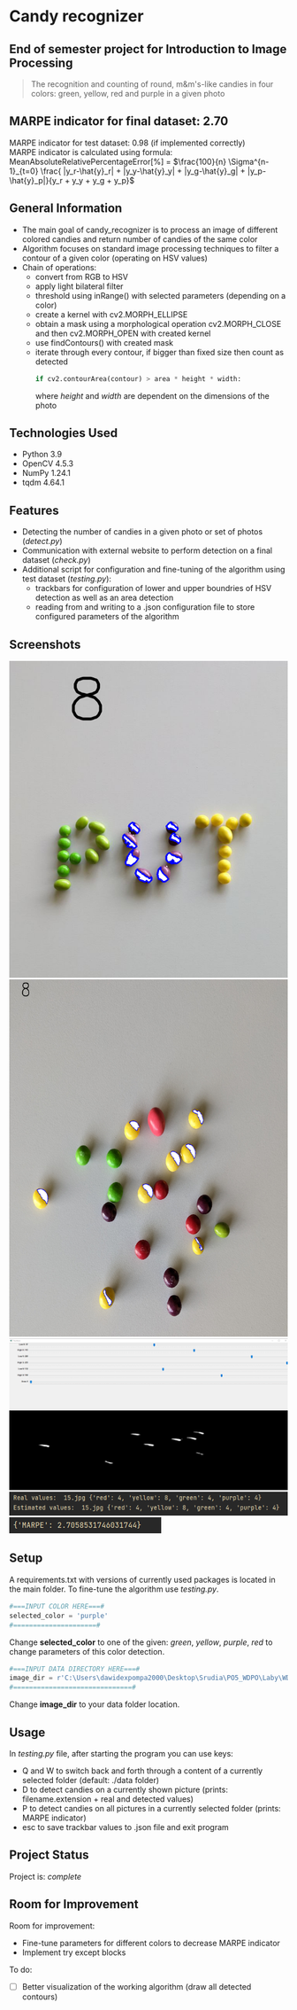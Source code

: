 # Candy recognizer 
## End of semester project for Introduction to Image Processing
> The recognition and counting of round, m&m's-like candies in four colors: green, yellow, red and purple in a given photo

## MARPE indicator for final dataset: 2.70 
MARPE indicator for test dataset: 0.98 (if implemented correctly) \
MARPE indicator is calculated using formula: \
MeanAbsoluteRelativePercentageError[%] = $\frac{100}{n} \Sigma^{n-1}_{t=0} \frac{ |y_r-\hat{y}_r| + |y_y-\hat{y}_y| + |y_g-\hat{y}_g| + |y_p-\hat{y}_p|}{y_r + y_y + y_g + y_p}$

## General Information
- The main goal of candy_recognizer is to process an image of different colored candies and return number of candies of the same color
- Algorithm focuses on standard image processing techniques to filter a contour of a given color (operating on HSV values)
- Chain of operations: 
  * convert from RGB to HSV
  * apply light bilateral filter
  * threshold using inRange() with selected parameters (depending on a color)
  * create a kernel with cv2.MORPH_ELLIPSE
  * obtain a mask using a morphological operation cv2.MORPH_CLOSE and then cv2.MORPH_OPEN with created kernel
  * use findContours() with created mask
  * iterate through every contour, if bigger than fixed size then count as detected 
    ```python
    if cv2.contourArea(contour) > area * height * width:
    ```
    where *height* and *width* are dependent on the dimensions of the photo


## Technologies Used
- Python 3.9
- OpenCV 4.5.3
- NumPy 1.24.1
- tqdm 4.64.1


## Features
- Detecting the number of candies in a given photo or set of photos (*detect.py*)
- Communication with external website to perform detection on a final dataset (*check.py*)
- Additional script for configuration and fine-tuning of the algorithm using test dataset (*testing.py*):
  * trackbars for configuration of lower and upper boundries of HSV detection as well as an area detection
  * reading from and writing to a .json configuration file to store configured parameters of the algorithm


## Screenshots
![Purple detection](./readme_screenshots/purple_put.png)
![Yellow detection](./readme_screenshots/yellow.png)
![Trackbars](./readme_screenshots/trackbars.png)
![Detection in console](./readme_screenshots/detection.png)
![Final MARPE](./readme_screenshots/marpe_final.png)
<!-- If you have screenshots you'd like to share, include them here. -->


## Setup
A requirements.txt with versions of currently used packages is located in the main folder.
To fine-tune the algorithm use *testing.py*. 
```python
#===INPUT COLOR HERE===#
selected_color = 'purple'
#=====================#
```
Change **selected_color** to one of the given: *green*, *yellow*, *purple*, *red* to change parameters of this color detection.

```python
#===INPUT DATA DIRECTORY HERE===#
image_dir = r'C:\Users\dawidexpompa2000\Desktop\Srudia\PO5_WDPO\Laby\WDPO_candy_recognizer\data'
#==============================#
```
Change **image_dir** to your data folder location.


## Usage
In *testing.py* file, after starting the program you can use keys:
* Q and W to switch back and forth through a content of a currently selected folder (default: ./data folder)
* D to detect candies on a currently shown picture (prints: filename.extension + real and detected values)
* P to detect candies on all pictures in a currently selected folder (prints: MARPE indicator)
* esc to save trackbar values to .json file and exit program


## Project Status
Project is: _complete_ 


## Room for Improvement
Room for improvement:
- Fine-tune parameters for different colors to decrease MARPE indicator 
- Implement try except blocks

To do:
- [ ] Better visualization of the working algorithm (draw all detected contours)

